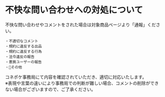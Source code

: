 # 不快な問い合わせへの対処について

不快な問い合わせやコメントをされた場合は対象商品ページより「通報」ください。  

    ・不適切なコメント
    ・規約に違反する出品
    ・規約に違反する行為
    ・法令違反の報告
    ・悪質ユーザーの報告
    ・その他

コネポケ事務局にて内容を確認されていただき、適切に対応いたします。  
※表現や言葉の違いにより事務局での判断が難しい場合、コメントの削除ができない場合がございますので、ご了承ください。  